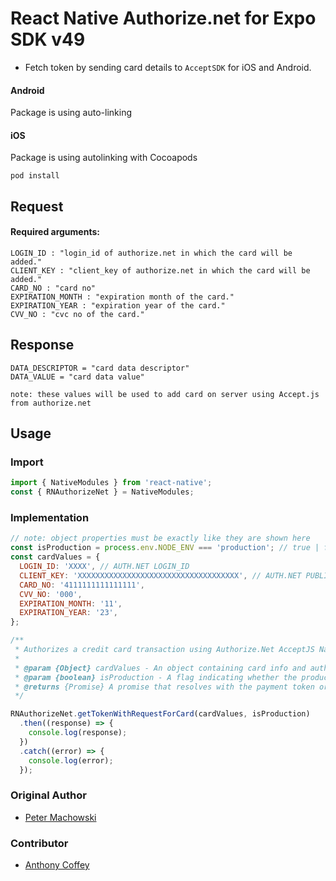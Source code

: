 # React Native Authorize.net for Expo SDK v49

- Fetch token by sending card details to `AcceptSDK` for iOS and Android.

#### Android

Package is using auto-linking

#### iOS

Package is using autolinking with Cocoapods

```
pod install
```

## Request

#### Required arguments:

    LOGIN_ID : "login_id of authorize.net in which the card will be added."
    CLIENT_KEY : "client_key of authorize.net in which the card will be added."
    CARD_NO : "card no"
    EXPIRATION_MONTH : "expiration month of the card."
    EXPIRATION_YEAR : "expiration year of the card."
    CVV_NO : "cvc no of the card."

## Response

    DATA_DESCRIPTOR = "card data descriptor"
    DATA_VALUE = "card data value"

`note: these values will be used to add card on server using Accept.js from authorize.net`

## Usage

### Import

```js
import { NativeModules } from 'react-native';
const { RNAuthorizeNet } = NativeModules;
```

### Implementation

```js
// note: object properties must be exactly like they are shown here
const isProduction = process.env.NODE_ENV === 'production'; // true | false
const cardValues = {
  LOGIN_ID: 'XXXX', // AUTH.NET LOGIN_ID
  CLIENT_KEY: 'XXXXXXXXXXXXXXXXXXXXXXXXXXXXXXXXXXXX', // AUTH.NET PUBLIC/CLIENT KEY
  CARD_NO: '4111111111111111',
  CVV_NO: '000',
  EXPIRATION_MONTH: '11',
  EXPIRATION_YEAR: '23',
};

/**
 * Authorizes a credit card transaction using Authorize.Net AcceptJS Native Module
 *
 * @param {Object} cardValues - An object containing card info and auth.net credentials.
 * @param {boolean} isProduction - A flag indicating whether the production environment should be used.
 * @returns {Promise} A promise that resolves with the payment token or rejects with an error
 */

RNAuthorizeNet.getTokenWithRequestForCard(cardValues, isProduction)
  .then((response) => {
    console.log(response);
  })
  .catch((error) => {
    console.log(error);
  });
```

### Original Author

- [Peter Machowski](mailto:peter@reliantid.com)

### Contributor

- [Anthony Coffey](https://linktr.ee/coffeycodes)
